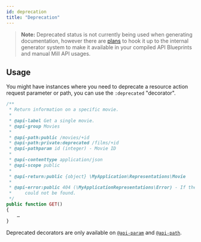 ```yaml
---
id: deprecation
title: "Deprecation"
---
```


> **Note:** Deprecated status is not currently being used when generating documentation, however there are [plans](https://github.com/vimeo/mill/milestones) to hook it up to the internal generator system to make it available in your compiled API Blueprints and manual Mill API usages.

## Usage
You might have instances where you need to deprecate a resource action request parameter or path, you can use the `:deprecated` "decorator".

```php
/**
 * Return information on a specific movie.
 *
 * @api-label Get a single movie.
 * @api-group Movies
 *
 * @api-path:public /movies/+id
 * @api-path:private:deprecated /films/+id
 * @api-pathparam id (integer) - Movie ID
 *
 * @api-contenttype application/json
 * @api-scope public
 *
 * @api-return:public {object} \MyApplication\Representations\Movie
 *
 * @api-error:public 404 (\MyApplicationRepresentations\Error) - If the movie
 *     could not be found.
 */
public function GET()
{
    …
}
```

Deprecated decorators are only available on [`@api-param`](reference-api-param.md) and [`@api-path`](reference-api-path.md).
